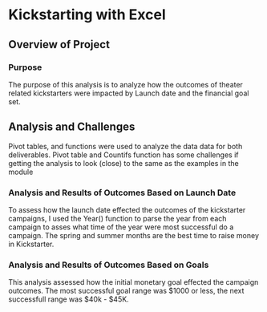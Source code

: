 # Kickstarting with Excel

## Overview of Project

### Purpose

The purpose of this analysis is to analyze how the outcomes of theater related kickstarters were impacted by Launch date and the financial goal set.

## Analysis and Challenges

Pivot tables, and functions were used to analyze the data data for both deliverables.  Pivot table and Countifs function has some challenges if getting the analysis to look (close) to the same as the examples in the module

### Analysis and Results of Outcomes Based on Launch Date

To assess how the launch date effected the outcomes of the kickstarter campaigns, I used the Year() function to parse the year from each campaign to asses what time of the year were most successful do a campaign. The spring and summer months are the best time to raise money in Kickstarter.

### Analysis and Results of Outcomes Based on Goals

This analysis assessed how the initial monetary goal effected the campaign outcomes. The most successful goal range was $1000 or less, the next successfull range was $40k - $45K.

